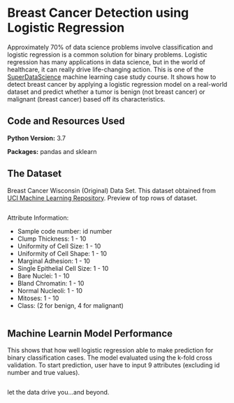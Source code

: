 # Breast Cancer Detection using Logistic Regression
Approximately 70% of data science problems involve classification and logistic regression is a common solution for binary problems. Logistic regression has many applications in data science, but in the world of healthcare, it can really drive life-changing action. This is one of the [SuperDataScience](https://www.superdatascience.com/) machine learning case study course. It shows how to detect breast cancer by applying a logistic regression model on a real-world dataset and predict whether a tumor is benign (not breast cancer) or malignant (breast cancer) based off its characteristics.

## Code and Resources Used 
**Python Version:** 3.7

**Packages:** pandas and sklearn
## The Dataset
Breast Cancer Wisconsin (Original) Data Set. This dataset obtained from [UCI Machine Learning Repository](https://archive.ics.uci.edu/ml/datasets/Breast+Cancer+Wisconsin+%28Original%29). Preview of top rows of dataset.

![]()

Attribute Information:

* Sample code number: id number
* Clump Thickness: 1 - 10
* Uniformity of Cell Size: 1 - 10
* Uniformity of Cell Shape: 1 - 10
* Marginal Adhesion: 1 - 10
* Single Epithelial Cell Size: 1 - 10
* Bare Nuclei: 1 - 10
* Bland Chromatin: 1 - 10
* Normal Nucleoli: 1 - 10
* Mitoses: 1 - 10
* Class: (2 for benign, 4 for malignant)

![]()

## Machine Learnin Model Performance
This shows that how well logistic regression able to make prediction for binary classification cases. The model evaluated using the k-fold cross validation. To start prediction, user have to input 9 attributes (excluding id number and true values). 

![]()

let the data drive you...and beyond.
